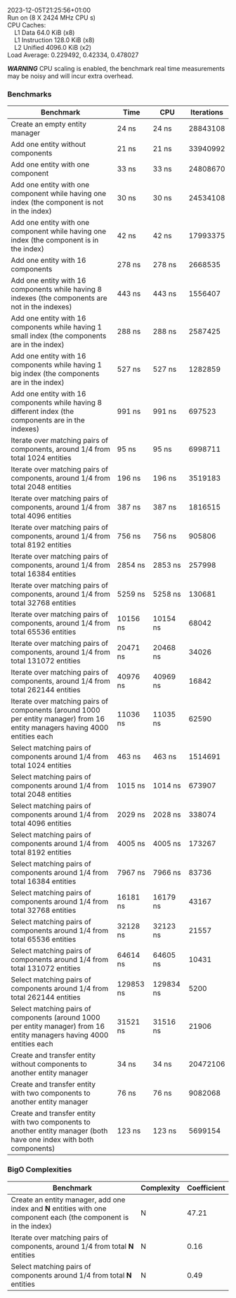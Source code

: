2023-12-05T21:25:56+01:00  
Run on (8 X 2424 MHz CPU s)  
CPU Caches:  
&nbsp;&nbsp;&nbsp;&nbsp;L1 Data 64.0 KiB (x8)  
&nbsp;&nbsp;&nbsp;&nbsp;L1 Instruction 128.0 KiB (x8)  
&nbsp;&nbsp;&nbsp;&nbsp;L2 Unified 4096.0 KiB (x2)  
Load Average: 0.229492, 0.42334, 0.478027

***WARNING*** CPU scaling is enabled, the benchmark real time measurements may be noisy and will incur extra overhead.

### Benchmarks
Benchmark | Time | CPU | Iterations
--- | --- | --- | ---
Create an empty entity manager | 24 ns | 24 ns | 28843108
Add one entity without components | 21 ns | 21 ns | 33940992
Add one entity with one component | 33 ns | 33 ns | 24808670
Add one entity with one component while having one index (the component is not in the index) | 30 ns | 30 ns | 24534108
Add one entity with one component while having one index (the component is in the index) | 42 ns | 42 ns | 17993375
Add one entity with 16 components | 278 ns | 278 ns | 2668535
Add one entity with 16 components while having 8 indexes (the components are not in the indexes) | 443 ns | 443 ns | 1556407
Add one entity with 16 components while having 1 small index (the components are in the index) | 288 ns | 288 ns | 2587425
Add one entity with 16 components while having 1 big index (the components are in the index) | 527 ns | 527 ns | 1282859
Add one entity with 16 components while having 8 different index (the components are in the indexes) | 991 ns | 991 ns | 697523
Iterate over matching pairs of components, around 1/4 from total 1024 entities | 95 ns | 95 ns | 6998711
Iterate over matching pairs of components, around 1/4 from total 2048 entities | 196 ns | 196 ns | 3519183
Iterate over matching pairs of components, around 1/4 from total 4096 entities | 387 ns | 387 ns | 1816515
Iterate over matching pairs of components, around 1/4 from total 8192 entities | 756 ns | 756 ns | 905806
Iterate over matching pairs of components, around 1/4 from total 16384 entities | 2854 ns | 2853 ns | 257998
Iterate over matching pairs of components, around 1/4 from total 32768 entities | 5259 ns | 5258 ns | 130681
Iterate over matching pairs of components, around 1/4 from total 65536 entities | 10156 ns | 10154 ns | 68042
Iterate over matching pairs of components, around 1/4 from total 131072 entities | 20471 ns | 20468 ns | 34026
Iterate over matching pairs of components, around 1/4 from total 262144 entities | 40976 ns | 40969 ns | 16842
Iterate over matching pairs of components (around 1000 per entity manager) from 16 entity managers having 4000 entities each | 11036 ns | 11035 ns | 62590
Select matching pairs of components around 1/4 from total 1024 entities | 463 ns | 463 ns | 1514691
Select matching pairs of components around 1/4 from total 2048 entities | 1015 ns | 1014 ns | 673907
Select matching pairs of components around 1/4 from total 4096 entities | 2029 ns | 2028 ns | 338074
Select matching pairs of components around 1/4 from total 8192 entities | 4005 ns | 4005 ns | 173267
Select matching pairs of components around 1/4 from total 16384 entities | 7967 ns | 7966 ns | 83736
Select matching pairs of components around 1/4 from total 32768 entities | 16181 ns | 16179 ns | 43167
Select matching pairs of components around 1/4 from total 65536 entities | 32128 ns | 32123 ns | 21557
Select matching pairs of components around 1/4 from total 131072 entities | 64614 ns | 64605 ns | 10431
Select matching pairs of components around 1/4 from total 262144 entities | 129853 ns | 129834 ns | 5200
Select matching pairs of components (around 1000 per entity manager) from 16 entity managers having 4000 entities each | 31521 ns | 31516 ns | 21906
Create and transfer entity without components to another entity manager | 34 ns | 34 ns | 20472106
Create and transfer entity with two components to another entity manager | 76 ns | 76 ns | 9082068
Create and transfer entity with two components to another entity manager (both have one index with both components) | 123 ns | 123 ns | 5699154

### BigO Complexities
Benchmark | Complexity | Coefficient
--- | --- | ---
Create an entity manager, add one index and **N** entities with one component each (the component is in the index) | N | 47.21
Iterate over matching pairs of components, around 1/4 from total **N** entities | N | 0.16
Select matching pairs of components around 1/4 from total **N** entities | N | 0.49
